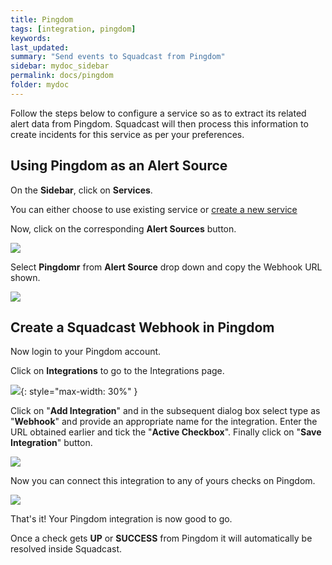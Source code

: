 ```yaml
---
title: Pingdom
tags: [integration, pingdom]
keywords: 
last_updated: 
summary: "Send events to Squadcast from Pingdom"
sidebar: mydoc_sidebar
permalink: docs/pingdom
folder: mydoc
---
```


Follow the steps below to configure a service so as to extract its related alert data from Pingdom. Squadcast will then process this information to create incidents for this service as per your preferences.

## Using Pingdom as an Alert Source

On the **Sidebar**, click on **Services**.

You can either choose to use existing service or [create a new service](adding-a-service-1)

Now, click on the corresponding **Alert Sources** button.

![](images/integration_1.png)

Select **Pingdomr** from  **Alert Source** drop down and copy the Webhook URL shown.

![](images/pingdom_1.png)

## Create a Squadcast Webhook in Pingdom

Now login to your Pingdom account.

Click on **Integrations** to go to the Integrations page.

![](images/pingdom_2.png){: style="max-width: 30%" }

Click on "**Add Integration**" and in the subsequent dialog box select type as "**Webhook**" and provide an appropriate name for the integration. Enter the URL obtained earlier and tick the "**Active Checkbox**". Finally click on "**Save Integration**" button. 

![](images/pingdom_3.png)

Now you can connect this integration to any of yours checks on Pingdom.

![](images/pingdom_4.png)

That's it! Your Pingdom integration is now good to go.

Once a check gets **UP** or **SUCCESS** from Pingdom it will automatically be resolved inside Squadcast.